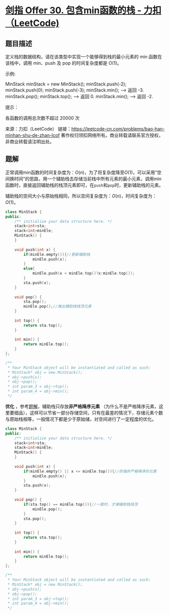 # [剑指 Offer 30. 包含min函数的栈 - 力扣（LeetCode)](https://leetcode-cn.com/problems/bao-han-minhan-shu-de-zhan-lcof/)

## 题目描述

定义栈的数据结构，请在该类型中实现一个能够得到栈的最小元素的 min 函数在该栈中，调用 min、push 及 pop 的时间复杂度都是 O(1)。

 

示例:

MinStack minStack = new MinStack();
minStack.push(-2);
minStack.push(0);
minStack.push(-3);
minStack.min();   --> 返回 -3.
minStack.pop();
minStack.top();      --> 返回 0.
minStack.min();   --> 返回 -2.


提示：

各函数的调用总次数不超过 20000 次

来源：力扣（LeetCode）
链接：https://leetcode-cn.com/problems/bao-han-minhan-shu-de-zhan-lcof
著作权归领扣网络所有。商业转载请联系官方授权，非商业转载请注明出处。



## 题解

正常调用min函数的时间复杂度为：$O(n)$，为了将复杂度降至$O(1)$，可以采用“空间换时间”的思路，用一个辅助栈去存储当前栈中所有元素的最小元素，调用min函数时，直接返回辅助栈的栈顶元素即可，在`push`和`pop`时，更新辅助栈的元素。

辅助栈的空间大小与原始栈相同，所以空间复杂度为：$O(n)$，时间复杂度为：$O(1)$。

```cpp
class MinStack {
public:
    /** initialize your data structure here. */
    stack<int>sta;
    stack<int>minEle;
    MinStack() {   
    }
    
    void push(int x) {
        if(minEle.empty()){//更新辅助栈
            minEle.push(x);
        }
        else{
            minEle.push(x < minEle.top()?x:minEle.top());
        }
        sta.push(x);
    }
    
    void pop() {
        sta.pop();
        minEle.pop();//弹出辅助栈栈顶元素
    }
    
    int top() {
        return sta.top();
    }
    
    int min() {
        return minEle.top();
    }
};

/**
 * Your MinStack object will be instantiated and called as such:
 * MinStack* obj = new MinStack();
 * obj->push(x);
 * obj->pop();
 * int param_3 = obj->top();
 * int param_4 = obj->min();
 */
```

**优化** ，参考[题解](https://leetcode-cn.com/problems/bao-han-minhan-shu-de-zhan-lcof/solution/mian-shi-ti-30-bao-han-minhan-shu-de-zhan-fu-zhu-z/)，辅助栈只存放**非严格降序元素** （为什么不是严格降序元素，这里要细品），这样可以节省一部分存储空间，只有在最差的情况下，存储元素个数与原始栈相等，一般情况下都是少于原始储，对空间进行了一定程度的优化。

```cpp
class MinStack {
public:
    /** initialize your data structure here. */
    stack<int>sta;
    stack<int>minEle;
    MinStack() {   
    }
    
    void push(int x) {
        if(minEle.empty() || x <= minEle.top()){//存储非严格降序的元素
            minEle.push(x);
        }
        sta.push(x);
    }
    
    void pop() {
        if(sta.top() == minEle.top()){//一致时，才弹辅助栈栈顶
            minEle.pop();
        }
        sta.pop();     
    }
    
    int top() {
        return sta.top();
    }
    
    int min() {
        return minEle.top();
    }
};

/**
 * Your MinStack object will be instantiated and called as such:
 * MinStack* obj = new MinStack();
 * obj->push(x);
 * obj->pop();
 * int param_3 = obj->top();
 * int param_4 = obj->min();
 */
```

